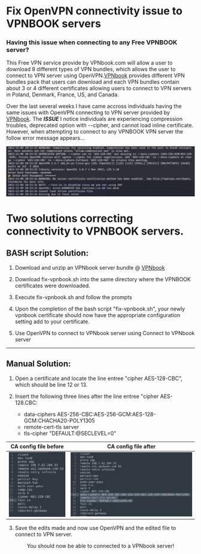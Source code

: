 # Fix OpenVPN connectivity issue to VPNBOOK servers

### Having this issue when connecting to any Free VPNBOOK server?

This Free VPN service provide by VPNbook.com will allow a user to download 8 different types of VPN bundles, which allows the user to connect to VPN server using OpenVPN.[VPNbook](https://www.vpnbook.com/freevpn) provides different VPN bundles pack that users can download and each VPN bundles contain about 3 or 4 different certificates allowing users to connect to VPN servers in Poland, Denmark, France, US, and Canada. 

Over the last several weeks I have came accross individuals having the same issues with OpenVPN connecting to VPN server provided by [VPNbook](https://www.vpnbook.com/freevpn). The ***ISSUE*** I notice individuals are experiencing compression troubles, deprecated option with --cipher, and cannot load inline certificate. However, when attempting to connect to any VPNBOOK VPN server the follow error message appears...

![Issue](https://github.com/1KevinFigueroa/openvpn-issues-vpnbook/blob/main/images/OpenVPN_issue_VPNbook.png)


# Two solutions correcting connectivity to VPNBOOK servers.
## BASH script Solution:
1. Download and unzip an VPNbook server bundle @ [VPNbook](https://www.vpnbook.com/freevpn)

2. Download fix-vpnbook.sh into the same directory where the VPNBOOK certificates were downloaded.

3. Execute fix-vpnbook.sh and follow the prompts

4. Upon the completion of the bash script "fix-vpnbook.sh", your newly vpnbook certificate should now have the appropriate configuration setting add to your certificate.

5. Use OpenVPN to connect to VPNbook server using Connect to VPNbook server  


------------------------------

## Manual Solution:
1. Open a certificate and locate the line entree "cipher AES-128-CBC", which should be line 12 or 13.

2. Insert the following three lines after the line entree "cipher AES-128.CBC:
   * data-ciphers AES-256-CBC:AES-256-GCM:AES-128-GCM:CHACHA20-POLY1305
   * remote-cert-tls server
   * tls-cipher "DEFAULT:@SECLEVEL=0"

|CA config file before | CA config file after
|-------|------|
|![Config Before](https://github.com/1KevinFigueroa/openvpn-issues-vpnbook/blob/main/images/manualInsert1.png) |![Config After](https://github.com/1KevinFigueroa/openvpn-issues-vpnbook/blob/main/images/manualInsert2.png) |
 

3. Save the edits made and now use OpenVPN and the edited file to connect to VPN server.

<p align="center">
You should now be able to connected to a VPNbook server!
</p>
